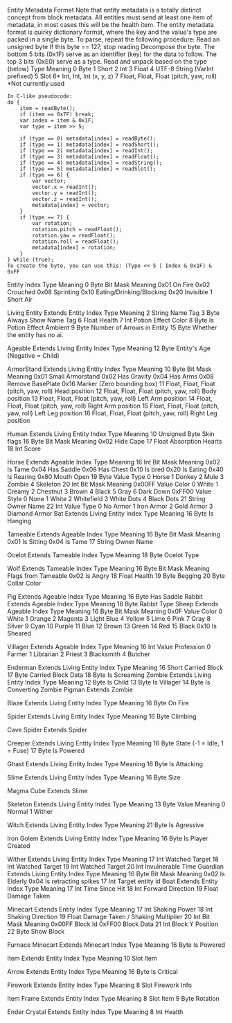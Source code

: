 Entity Metadata Format
    Note that entity metadata is a totally distinct concept from block metadata. All entities must send at least one item of metadata, in most cases this will be the health item.
    The entity metadata format is quirky dictionary format, where the key and the value's type are packed in a single byte.
        To parse, repeat the following procedure:
        Read an unsigned byte
        If this byte == 127, stop reading
        Decompose the byte.
        The bottom 5 bits (0x1F) serve as an identifier (key) for the data to follow.
        The top 3 bits (0xE0) serve as a type.
        Read and unpack based on the type (below)
    Type	Meaning
    0	Byte
    1	Short
    2	Int
    3	Float
    4	UTF-8 String (VarInt prefixed)
    5	Slot
    6*	Int, Int, Int (x, y, z)
    7	Float, Float, Float (pitch, yaw, roll)
    *Not currently used

    In C-like pseudocode:
    do {
        item = readByte();
        if (item == 0x7F) break;
        var index = item & 0x1F;
        var type = item >> 5;

        if (type == 0) metadata[index] = readByte();
        if (type == 1) metadata[index] = readShort();
        if (type == 2) metadata[index] = readInt();
        if (type == 3) metadata[index] = readFloat();
        if (type == 4) metadata[index] = readString();
        if (type == 5) metadata[index] = readSlot();
        if (type == 6) {
            var vector;
            vector.x = readInt();
            vector.y = readInt();
            vector.z = readInt();
            metadata[index] = vector;
        }
        if (type == 7) {
            var rotation;
            rotation.pitch = readFloat();
            rotation.yaw = readFloat();
            rotation.roll = readFloat();
            metadata[index] = rotation;
        }
    } while (true);
    To create the byte, you can use this: (Type << 5 | Index & 0x1F) & 0xFF

Entity
Index	Type	Meaning
0	    Byte	Bit Mask	Meaning
                0x01	    On Fire
                0x02	    Crouched
                0x08	    Sprinting
                0x10	    Eating/Drinking/Blocking
                0x20	    Invisible
1	    Short	Air

Living Entity Extends Entity
Index	Type	Meaning
2	    String	Name Tag
3	    Byte	Always Show Name Tag
6	    Float	Health
7	    Int	    Potion Effect Color
8	    Byte	Is Potion Effect Ambient
9	    Byte	Number of Arrows in Entity
15  	Byte	Whether the entity has no ai.

Ageable Extends Living Entity
Index	Type	Meaning
12	    Byte	Entity's Age (Negative = Child)

ArmorStand Extends Living Entity
Index	Type	                            Meaning
10	    Byte	                            Bit Mask	Meaning
                                            0x01    	Small Armorstand
                                            0x02    	Has Gravity
                                            0x04    	Has Arms
                                            0x08    	Remove BasePlate
                                            0x16    	Marker (Zero bounding box)
11	Float, Float, Float (pitch, yaw, roll)	Head position
12	Float, Float, Float (pitch, yaw, roll)	Body position
13	Float, Float, Float (pitch, yaw, roll)	Left Arm position
14	Float, Float, Float (pitch, yaw, roll)	Right Arm position
15	Float, Float, Float (pitch, yaw, roll)	Left Leg position
16	Float, Float, Float (pitch, yaw, roll)	Right Leg position

Human Extends Living Entity
Index	 Type	        Meaning
10	     Unsigned Byte	Skin flags
16	     Byte	        Bit Mask   Meaning
                        0x02	   Hide Cape
17	     Float	        Absorption Hearts
18	     Int	        Score

Horse Extends Ageable
Index	 Type	Meaning
16	     Int	Bit Mask   Meaning
                0x02	   Is Tame
                0x04	   Has Saddle
                0x08	   Has Chest
                0x10	   Is bred
                0x20	   Is Eating
                0x40	   Is Rearing
                0x80	Mouth Open
19	     Byte	Value	Type
                0	    Horse
                1	    Donkey
                2	    Mule
                3	    Zombie
                4	    Skeleton
20	     Int	Bit Mask	Meaning
                0x00FF	Value	Color
                        0	    White
                        1	    Creamy
                        2	    Chestnut
                        3	    Brown
                        4	    Black
                        5	    Gray
                        6	    Dark Down
                0xFF00	Value	Style
                        0	    None
                        1       White
                        2       Whitefield
                        3       White Dots
                        4       Black Dots
21	    String	Owner Name
22	    Int	Value	Type
0	No Armor
1	Iron Armor
2	Gold Armor
3	Diamond Armor
Bat
Extends Living Entity
Index	Type	Meaning
16	Byte	Is Hanging

Tameable
Extends Ageable
Index	Type	Meaning
16	Byte	Bit Mask	Meaning
0x01	Is Sitting
0x04	Is Tame
17	String	Owner Name

Ocelot
Extends Tameable
Index	Type	Meaning
18	Byte	Ocelot Type

Wolf
Extends Tameable
Index	Type	Meaning
16	Byte	Bit Mask	Meaning
Flags from Tameable
0x02	Is Angry
18	Float	Health
19	Byte	Begging
20	Byte	Collar Color

Pig
Extends Ageable
Index	Type	Meaning
16	Byte	Has Saddle
Rabbit
Extends Ageable
Index	Type	Meaning
18	Byte	Rabbit Type
Sheep
Extends Ageable
Index	Type	Meaning
16	Byte	Bit Mask	Meaning
0x0F	Value	Color
0	White
1	Orange
2	Magenta
3	Light Blue
4	Yellow
5	Lime
6	Pink
7	Gray
8	Silver
9	Cyan
10	Purple
11	Blue
12	Brown
13	Green
14	Red
15	Black
0x10	Is Sheared

Villager
Extends Ageable
Index	Type	Meaning
16	Int	Value	Profession
0	Farmer
1	Librarian
2	Priest
3	Blacksmith
4	Butcher

Enderman
Extends Living Entity
Index	Type	Meaning
16	Short	Carried Block
17	Byte	Carried Block Data
18	Byte	Is Screaming
Zombie
Extends Living Entity
Index	Type	Meaning
12	Byte	Is Child
13	Byte	Is Villager
14	Byte	Is Converting
Zombie Pigman
Extends Zombie

Blaze
Extends Living Entity
Index	Type	Meaning
16	Byte	On Fire

Spider
Extends Living Entity
Index	Type	Meaning
16	Byte	Climbing

Cave Spider
Extends Spider

Creeper
Extends Living Entity
Index	Type	Meaning
16	Byte	State (-1 = Idle, 1 = Fuse)
17	Byte	Is Powered

Ghast
Extends Living Entity
Index	Type	Meaning
16	Byte	Is Attacking

Slime
Extends Living Entity
Index	Type	Meaning
16	Byte	Size

Magma Cube
Extends Slime

Skeleton
Extends Living Entity
Index	Type	Meaning
13	Byte	Value	Meaning
0	Normal
1	Wither

Witch
Extends Living Entity
Index	Type	Meaning
21	Byte	Is Agressive

Iron Golem
Extends Living Entity
Index	Type	Meaning
16	Byte	Is Player Created

Wither
Extends Living Entity
Index	Type	Meaning
17	Int	Watched Target
18	Int	Watched Target
19	Int	Watched Target
20	Int	Invulnerable Time
Guardian
Extends Living Entity
Index	Type	Meaning
16	Byte	Bit Mask	Meaning
0x02	Is Elderly
0x04	Is retracting spikes
17	Int	Target entity id
Boat
Extends Entity
Index	Type	Meaning
17	Int	Time Since Hit
18	Int	Forward Direction
19	Float	Damage Taken

Minecart
Extends Entity
Index	Type	Meaning
17	Int	Shaking Power
18	Int	Shaking Direction
19	Float	Damage Taken / Shaking Multiplier
20	Int	Bit Mask	Meaning
0x00FF	Block Id
0xFF00	Block Data
21	Int	Block Y Position
22	Byte	Show Block

Furnace Minecart
Extends Minecart
Index	Type	Meaning
16	Byte	Is Powered

Item
Extends Entity
Index	Type	Meaning
10	Slot	Item

Arrow
Extends Entity
Index	Type	Meaning
16	Byte	Is Critical

Firework
Extends Entity
Index	Type	Meaning
8	Slot	Firework Info

Item Frame
Extends Entity
Index	Type	Meaning
8	Slot	Item
9	Byte	Rotation

Ender Crystal
Extends Entity
Index	Type	Meaning
8	Int	Health
